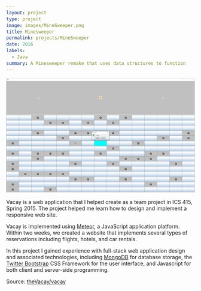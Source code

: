 ```yaml
---
layout: project
type: project
image: images/MineSweeper.png
title: Minesweeper
permalink: projects/MineSweeper
date: 2016
labels:
  - Java
summary: A Minesweeper remake that uses data structures to function
---
```


<img class="ui medium centered floated rounded image" src="../images/MinesweeperInGame.PNG">

Vacay is a web application that I helped create as a team project in ICS 415, Spring 2015. The project helped me learn how to design and implement a responsive web site.

Vacay is implemented using [Meteor](http://meteor.com), a JavaScript application platform. Within two weeks, we created a website that implements several types of reservations including flights, hotels, and car rentals.

In this project I gained experience with full-stack web application design and associated technologies, including [MongoDB](http://mongodb.com) for database storage, the [Twitter Bootstrap](http://getbootstrap.com/) CSS Framework for the user interface, and Javascript for both client and server-side programming. 
 
Source: <a href="https://github.com/theVacay/vacay"><i class="large github icon"></i>theVacay/vacay</a>

